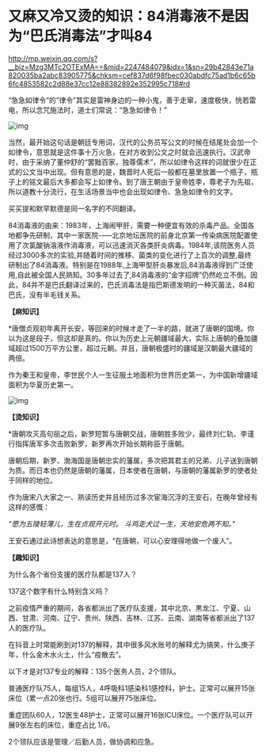 
# 又麻又冷又烫的知识：84消毒液不是因为“巴氏消毒法”才叫84

<http://mp.weixin.qq.com/s?__biz=Mzg3MTc2OTExMA==&mid=2247484079&idx=1&sn=29b42843e71a820035ba2abc83905775&chksm=cef837d6f98fbec030abdfc75ad1b6c65b6fc4853582c2d88e37cc12e88382892e352995c718#rd>

“急急如律令”的“律令”其实是雷神身边的一种小鬼，善于走窜，速度极快，恍若雷电，所以念咒施法时，道士们常说：“急急如律令！”

![img](./img/93-0.jpeg)

当然，最开始这句话是朝廷专用词，汉代的公务员写公文的时候在结尾处会加一个如律令，意思就是这件事十万火急，在对方收到公文之时就会迅速执行。汉武帝时，由于采纳了董仲舒的“罢黜百家，独尊儒术”，所以如律令这样的词就很少在正式的公文当中出现。但有意思的是，魏晋时人死后一般都在墓里放置一个瓶子，瓶子上的铭文最后大多都会写上如律令。到了唐王朝由于皇帝姓李，尊老子为先祖，所以道教十分流行，在生活场景当中也会出现如律令、急急如律令的文字。

买买提和默罕默德是同一名字的不同翻译。

84消毒液的由来：1983年，上海闹甲肝，需要一种便宜有效的杀毒产品。全国各地都争先研制，其中一家医院-&#x2013;&#x2014;北京地坛医院的前身北京第一传染病医院配置使用了次氯酸钠溶液作消毒液，可以迅速消灭各类肝炎病毒。1984年,该院医务人员经过3000多次的实验,并随着时间的推移、菌类的变化进行了上百次的调整,最终研制出了84消毒液。特别是在1988年,上海甲型肝炎暴发后,84消毒液得到广泛使用,自此被全国人民熟知。30多年过去了,84消毒液的“金字招牌”仍然屹立不倒。因此，84并不是巴氏翻译过来的，巴氏消毒法是指巴斯德发明的一种灭菌法，84和巴氏，没有半毛钱关系。

**【麻知识】**

\*唐僧贞观初年离开长安，等回来的时候オ走了一半的路，就进了唐朝的国境。你以为这是段子，但这却是真的。你以为历史上元朝疆域最大，实际上唐朝的叠加疆域超过1500万平方公里，超过元朝。并且，唐朝极盛时的疆域是汉朝最大疆域的两倍。

作为秦王和皇帝，李世民个人一生征服土地面积为世界历史第一，为中国新增疆域面积为华夏历史第一。

![img](./img/93-1.jpeg)

**【烫知识】**

\*唐朝攻灭高句丽之后，新罗短暂与唐朝交战，唐朝胜多败少，最终刘仁轨、李谨行指挥唐军多次击败新罗，新罗再次开始长期称臣于唐朝。

唐朝后期，新罗、渤海国是唐朝忠实的藩属，多次把其君主的兄弟、儿子送到唐朝为质。而日本也仍然是唐朝的藩属，日本使者在唐朝，与唐朝的藩属新罗的使者处于同样的地位。

作为唐宋八大家之一、熟读历史并且经历过多次宦海沉浮的王安石，在晚年曾经有这样的感慨：

*“愿为五陵轻薄儿，生在贞观开元时。
斗鸡走犬过一生，天地安危两不知。”*

王安石通过此诗想表达的意思是，“在唐朝，可以心安理得地做一个废人”。

**【趣知识】**

为什么各个省份支援的医疗队都是137人？

137这个数字有什么特别含义吗？

之前疫情严重的期间，各省都派出了医疗队支援，其中北京、黒龙江、宁夏、山西、甘肃、河南、辽宁、贵州、陕西、吉林、江苏、云南、湖南等省都派出了137人的医疗队。

在抖音上时常能刷到对137的解释，其中很多风水账号的解释尤为搞笑，什么庚子年，什么金木水火土，什么“疫散去”。

以下オ是对137专业的解释：135个医务人员，2个领队。

普通医疗队75人，每组15人，4呼吸科1感染科1感控科，护士。正常可以展开15张床位（累一点20张也行。5组可以展开75张床位。

重症团队60人，12医生48护士，正常可以展开16张ICU床位。一个医疗队可以开展9张左右的床位，重症占比
1/6。

2个领队应该是管理／后勤人员，做协调和应急。

